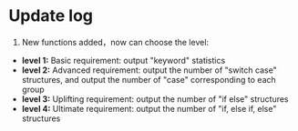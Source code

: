 # Update log

1. New functions added，now can choose the level:

  +  **level 1:**  Basic requirement: output "keyword" statistics
  +  **level 2:**  Advanced requirement: output the number of "switch case" structures, and output  the number of "case" corresponding to each group
  +  **level 3:**  Uplifting requirement: output the number of "if else" structures
  +  **level 4:**  Ultimate requirement: output the number of "if, else if, else" structures

